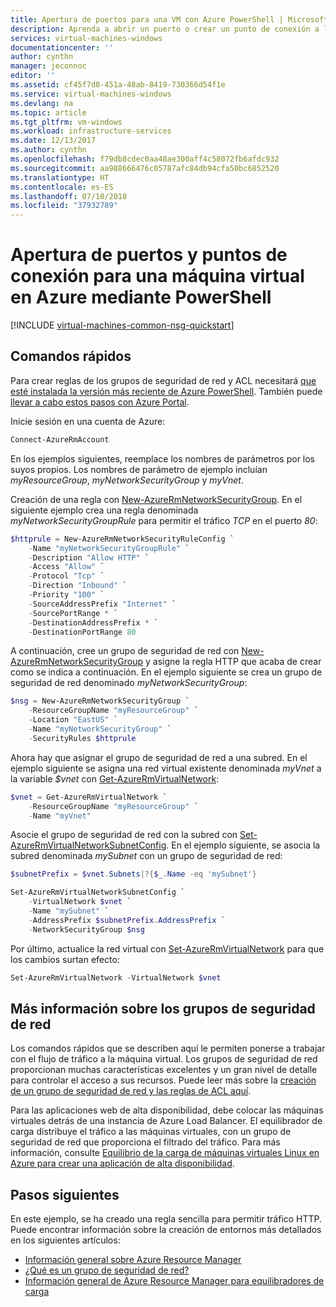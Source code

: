 ```yaml
---
title: Apertura de puertos para una VM con Azure PowerShell | Microsoft Docs
description: Aprenda a abrir un puerto o crear un punto de conexión a la máquina virtual Windows con el modelo de implementación de Azure Resource Manager y Azure PowerShell
services: virtual-machines-windows
documentationcenter: ''
author: cynthn
manager: jeconnoc
editor: ''
ms.assetid: cf45f7d8-451a-48ab-8419-730366d54f1e
ms.service: virtual-machines-windows
ms.devlang: na
ms.topic: article
ms.tgt_pltfrm: vm-windows
ms.workload: infrastructure-services
ms.date: 12/13/2017
ms.author: cynthn
ms.openlocfilehash: f79db8cdec0aa48ae300aff4c58072fb6afdc932
ms.sourcegitcommit: aa988666476c05787afc84db94cfa50bc6852520
ms.translationtype: HT
ms.contentlocale: es-ES
ms.lasthandoff: 07/10/2018
ms.locfileid: "37932789"
---
```

# <a name="how-to-open-ports-and-endpoints-to-a-vm-in-azure-using-powershell"></a>Apertura de puertos y puntos de conexión para una máquina virtual en Azure mediante PowerShell
[!INCLUDE [virtual-machines-common-nsg-quickstart](../../../includes/virtual-machines-common-nsg-quickstart.md)]

## <a name="quick-commands"></a>Comandos rápidos
Para crear reglas de los grupos de seguridad de red y ACL necesitará [que esté instalada la versión más reciente de Azure PowerShell](/powershell/azureps-cmdlets-docs). También puede [llevar a cabo estos pasos con Azure Portal](nsg-quickstart-portal.md).

Inicie sesión en una cuenta de Azure:

```powershell
Connect-AzureRmAccount
```

En los ejemplos siguientes, reemplace los nombres de parámetros por los suyos propios. Los nombres de parámetro de ejemplo incluían *myResourceGroup*, *myNetworkSecurityGroup* y *myVnet*.

Creación de una regla con [New-AzureRmNetworkSecurityGroup](/powershell/module/azurerm.network/new-azurermnetworksecurityruleconfig). En el siguiente ejemplo crea una regla denominada *myNetworkSecurityGroupRule* para permitir el tráfico *TCP* en el puerto *80*:

```powershell
$httprule = New-AzureRmNetworkSecurityRuleConfig `
    -Name "myNetworkSecurityGroupRule" `
    -Description "Allow HTTP" `
    -Access "Allow" `
    -Protocol "Tcp" `
    -Direction "Inbound" `
    -Priority "100" `
    -SourceAddressPrefix "Internet" `
    -SourcePortRange * `
    -DestinationAddressPrefix * `
    -DestinationPortRange 80
```

A continuación, cree un grupo de seguridad de red con [New-AzureRmNetworkSecurityGroup](/powershell/module/azurerm.network/new-azurermnetworksecuritygroup) y asigne la regla HTTP que acaba de crear como se indica a continuación. En el ejemplo siguiente se crea un grupo de seguridad de red denominado *myNetworkSecurityGroup*:

```powershell
$nsg = New-AzureRmNetworkSecurityGroup `
    -ResourceGroupName "myResourceGroup" `
    -Location "EastUS" `
    -Name "myNetworkSecurityGroup" `
    -SecurityRules $httprule
```

Ahora hay que asignar el grupo de seguridad de red a una subred. En el ejemplo siguiente se asigna una red virtual existente denominada *myVnet* a la variable *$vnet* con [Get-AzureRmVirtualNetwork](/powershell/module/azurerm.network/get-azurermvirtualnetwork):

```powershell
$vnet = Get-AzureRmVirtualNetwork `
    -ResourceGroupName "myResourceGroup" `
    -Name "myVnet"
```

Asocie el grupo de seguridad de red con la subred con [Set-AzureRmVirtualNetworkSubnetConfig](/powershell/module/azurerm.network/set-azurermvirtualnetworksubnetconfig). En el ejemplo siguiente, se asocia la subred denominada *mySubnet* con un grupo de seguridad de red:

```powershell
$subnetPrefix = $vnet.Subnets|?{$_.Name -eq 'mySubnet'}

Set-AzureRmVirtualNetworkSubnetConfig `
    -VirtualNetwork $vnet `
    -Name "mySubnet" `
    -AddressPrefix $subnetPrefix.AddressPrefix `
    -NetworkSecurityGroup $nsg
```

Por último, actualice la red virtual con [Set-AzureRmVirtualNetwork](/powershell/module/azurerm.network/set-azurermvirtualnetwork) para que los cambios surtan efecto:

```powershell
Set-AzureRmVirtualNetwork -VirtualNetwork $vnet
```


## <a name="more-information-on-network-security-groups"></a>Más información sobre los grupos de seguridad de red
Los comandos rápidos que se describen aquí le permiten ponerse a trabajar con el flujo de tráfico a la máquina virtual. Los grupos de seguridad de red proporcionan muchas características excelentes y un gran nivel de detalle para controlar el acceso a sus recursos. Puede leer más sobre la [creación de un grupo de seguridad de red y las reglas de ACL aquí](tutorial-virtual-network.md#secure-network-traffic).

Para las aplicaciones web de alta disponibilidad, debe colocar las máquinas virtuales detrás de una instancia de Azure Load Balancer. El equilibrador de carga distribuye el tráfico a las máquinas virtuales, con un grupo de seguridad de red que proporciona el filtrado del tráfico. Para más información, consulte [Equilibrio de la carga de máquinas virtuales Linux en Azure para crear una aplicación de alta disponibilidad](tutorial-load-balancer.md).

## <a name="next-steps"></a>Pasos siguientes
En este ejemplo, se ha creado una regla sencilla para permitir tráfico HTTP. Puede encontrar información sobre la creación de entornos más detallados en los siguientes artículos:

* [Información general sobre Azure Resource Manager](../../azure-resource-manager/resource-group-overview.md)
* [¿Qué es un grupo de seguridad de red?](../../virtual-network/security-overview.md)
* [Información general de Azure Resource Manager para equilibradores de carga](../../load-balancer/load-balancer-arm.md)

